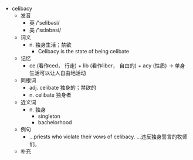 - celibacy
  - 发音
    - 英 /'selibəsi/
    - 美 /'sɛləbəsi/
  - 词义
    - n. 独身生活；禁欲
      - Celibacy is the state of being celibate
  - 记忆
    - ce (看作ced， 行走) + lib (看作liber， 自由的) + acy (性质) → 单身生活可以让人自由地活动
  - 同根词
    - adj. celibate 独身的；禁欲的
    - n. celibate 独身者
  - 近义词
    - n. 独身
      - singleton
      - bachelorhood
  - 例句
    - ...priests who violate their vows of celibacy. …违反独身誓言的牧师们。
  - 补充